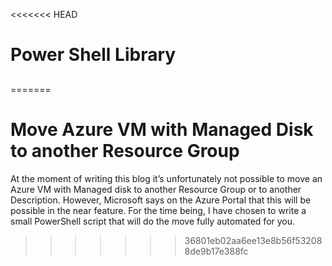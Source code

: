 <<<<<<< HEAD
# Power Shell Library

##
=======
# Move Azure VM with Managed Disk to another Resource Group
At the moment of writing this blog it’s unfortunately not possible to move an Azure VM with Managed disk to another Resource Group or to another Description. However, Microsoft says on the Azure Portal that this will be possible in the near feature. For the time being, I have chosen to write a small PowerShell script that will do the move fully automated for you.
>>>>>>> 36801eb02aa6ee13e8b56f532088de9b17e388fc
